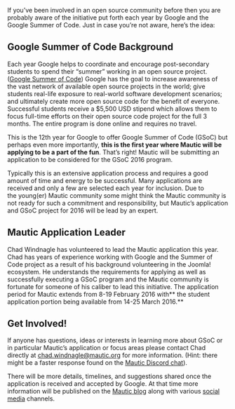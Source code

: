 If you’ve been involved in an open source community before then you are probably aware of the initiative put forth each year by Google and the Google Summer of Code. Just in case you’re not aware, here’s the idea:

## Google Summer of Code Background

Each year Google helps to coordinate and encourage post-secondary students to spend their “summer” working in an open source project. ([Google Summer of Code](https://developers.google.com/open-source/gsoc/)) Google has the goal to increase awareness of the vast network of available open source projects in the world; give students real-life exposure to real-world software development scenarios; and ultimately create more open source code for the benefit of everyone. Successful students receive a $5,500 USD stipend which allows them to focus full-time efforts on their open source code project for the full 3 months. The entire program is done online and requires no travel.

This is the 12th year for Google to offer Google Summer of Code (GSoC) but perhaps even more importantly, **this is the first year where Mautic will be applying to be a part of the fun**. That’s right! Mautic will be submitting an application to be considered for the GSoC 2016 program.

Typically this is an extensive application process and requires a good amount of time and energy to be successful. Many applications are received and only a few are selected each year for inclusion. Due to the young(er) Mautic community some might think the Mautic community is not ready for such a commitment and responsibility, but Mautic’s application and GSoC project for 2016 will be lead by an expert.

## Mautic Application Leader

Chad Windnagle has volunteered to lead the Mautic application this year. Chad has years of experience working with Google and the Summer of Code project as a result of his background volunteering in the Joomla! ecosystem. He understands the requirements for applying as well as successfully executing a GSoC program and the Mautic community is fortunate for someone of his caliber to lead this initiative. The application period for Mautic extends from 8-19 February 2016 with** the student application portion being available from 14-25 March 2016.**

## Get Involved!

If anyone has questions, ideas or interests in learning more about GSoC or in particular Mautic’s application or focus areas please contact Chad directly at [chad.windnagle@mautic.org](mailto:chad.windnagle@mautic.org) for more information. (Hint: there might be a faster response found on the [Mautic Discord chat](https://discord.gg/mautic)).

There will be more details, timelines, and suggestions shared once the application is received and accepted by Google. At that time more information will be published on the [Mautic blog](https://www.mautic.org/blog) along with various [social](https://twitter.com/mautic) [media](https://facebook.com/trymautic) channels.